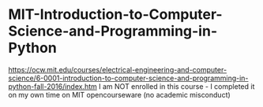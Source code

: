 # MIT-Introduction-to-Computer-Science-and-Programming-in-Python
https://ocw.mit.edu/courses/electrical-engineering-and-computer-science/6-0001-introduction-to-computer-science-and-programming-in-python-fall-2016/index.htm
I am NOT enrolled in this course - I completed it on my own time on MIT opencourseware (no academic misconduct)
